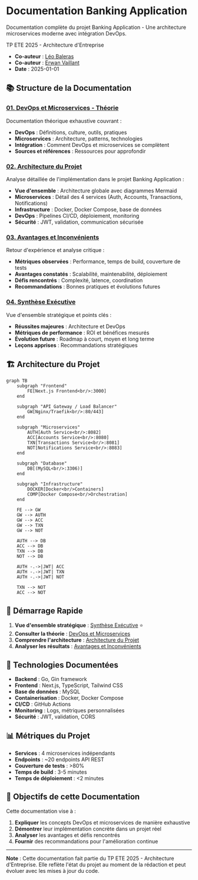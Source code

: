 # Documentation Banking Application

Documentation complète du projet Banking Application - Une architecture microservices moderne avec intégration DevOps.

TP ETE 2025 - Architecture d'Entreprise

- **Co-auteur** : [Léo Baleras](mailto:lbaleras@etu.uqac.ca)
- **Co-auteur** : [Erwan Vaillant](mailto:evaillant@etu.uqac.ca)
- **Date** : 2025-01-01

## 📚 Structure de la Documentation

### [01. DevOps et Microservices - Théorie](./01-devops-microservices.md)
Documentation théorique exhaustive couvrant :
- **DevOps** : Définitions, culture, outils, pratiques
- **Microservices** : Architecture, patterns, technologies
- **Intégration** : Comment DevOps et microservices se complètent
- **Sources et références** : Ressources pour approfondir

### [02. Architecture du Projet](./02-architecture-projet.md)
Analyse détaillée de l'implémentation dans le projet Banking Application :
- **Vue d'ensemble** : Architecture globale avec diagrammes Mermaid
- **Microservices** : Détail des 4 services (Auth, Accounts, Transactions, Notifications)
- **Infrastructure** : Docker, Docker Compose, base de données
- **DevOps** : Pipelines CI/CD, déploiement, monitoring
- **Sécurité** : JWT, validation, communication sécurisée

### [03. Avantages et Inconvénients](./03-avantages-inconvenients.md)
Retour d'expérience et analyse critique :
- **Métriques observées** : Performance, temps de build, couverture de tests
- **Avantages constatés** : Scalabilité, maintenabilité, déploiement
- **Défis rencontrés** : Complexité, latence, coordination
- **Recommandations** : Bonnes pratiques et évolutions futures

### [04. Synthèse Exécutive](./04-synthese-executive.md)
Vue d'ensemble stratégique et points clés :
- **Réussites majeures** : Architecture et DevOps
- **Métriques de performance** : ROI et bénéfices mesurés
- **Évolution future** : Roadmap à court, moyen et long terme
- **Leçons apprises** : Recommandations stratégiques

## 🏗️ Architecture du Projet

```mermaid
graph TB
    subgraph "Frontend"
        FE[Next.js Frontend<br/>:3000]
    end
    
    subgraph "API Gateway / Load Balancer"
        GW[Nginx/Traefik<br/>:80/443]
    end
    
    subgraph "Microservices"
        AUTH[Auth Service<br/>:8082]
        ACC[Accounts Service<br/>:8080]
        TXN[Transactions Service<br/>:8081]
        NOT[Notifications Service<br/>:8083]
    end
    
    subgraph "Database"
        DB[(MySQL<br/>:3306)]
    end
    
    subgraph "Infrastructure"
        DOCKER[Docker<br/>Containers]
        COMP[Docker Compose<br/>Orchestration]
    end
    
    FE --> GW
    GW --> AUTH
    GW --> ACC
    GW --> TXN
    GW --> NOT
    
    AUTH --> DB
    ACC --> DB
    TXN --> DB
    NOT --> DB
    
    AUTH -.->|JWT| ACC
    AUTH -.->|JWT| TXN
    AUTH -.->|JWT| NOT
    
    TXN --> NOT
    ACC --> NOT
```

## 🚀 Démarrage Rapide

1. **Vue d'ensemble stratégique** : [Synthèse Exécutive](./04-synthese-executive.md) ⭐
2. **Consulter la théorie** : [DevOps et Microservices](./01-devops-microservices.md)
3. **Comprendre l'architecture** : [Architecture du Projet](./02-architecture-projet.md)
4. **Analyser les résultats** : [Avantages et Inconvénients](./03-avantages-inconvenients.md)

## 🔧 Technologies Documentées

- **Backend** : Go, Gin framework
- **Frontend** : Next.js, TypeScript, Tailwind CSS
- **Base de données** : MySQL
- **Containerisation** : Docker, Docker Compose
- **CI/CD** : GitHub Actions
- **Monitoring** : Logs, métriques personnalisées
- **Sécurité** : JWT, validation, CORS

## 📊 Métriques du Projet

- **Services** : 4 microservices indépendants
- **Endpoints** : ~20 endpoints API REST
- **Couverture de tests** : >80%
- **Temps de build** : 3-5 minutes
- **Temps de déploiement** : <2 minutes

## 🎯 Objectifs de cette Documentation

Cette documentation vise à :
1. **Expliquer** les concepts DevOps et microservices de manière exhaustive
2. **Démontrer** leur implémentation concrète dans un projet réel
3. **Analyser** les avantages et défis rencontrés
4. **Fournir** des recommandations pour l'amélioration continue

---

**Note** : Cette documentation fait partie du TP ETE 2025 - Architecture d'Entreprise. Elle reflète l'état du projet au moment de la rédaction et peut évoluer avec les mises à jour du code.
